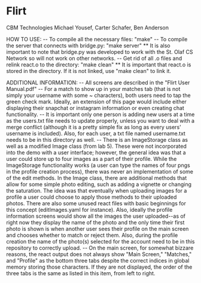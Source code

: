 # Flirt
CBM Technologies Michael Yousef, Carter Schafer, Ben Anderson 

HOW TO USE: -- To compile all the necessary files: "make" -- To compile the server that connects with bridge.py: "make server" ** It is also important to note that bridge.py was developed to work with the St. Olaf CS Network so will not work on other networks. -- Get rid of all .o files and relink react.o to the directory: "make clean" ** It is important that react.o is stored in the directory. If it is not linked, use "make clean" to link it.

ADDITIONAL INFORMATION: -- All screens are described in the "Flirt User Manual.pdf" -- For a match to show up in your matches tab (that is not simply your username with some ~ characters), both users need to tap the green check mark. Ideally, an extension of this page would include either displaying their snapchat or instagram information or even creating chat functionality. -- It is important only one person is adding new users at a time as the users.txt file needs to update properly, unless you want to deal with a merge conflict (although it is a pretty simple fix as long as every users' username is included). Also, for each user, a txt file named username.txt needs to be in this directory as well. -- There is an ImageStorage class as well as a modified Image class (from lab 5). These were not incorporated into the demo with a user interface; however, the general idea was that a user could store up to four images as a part of their profile. While the ImageStorage functionality works (a user can type the names of four pngs in the profile creation process), there was never an implementation of some of the edit methods. In the Image class, there are additional methods that allow for some simple photo editing, such as adding a vignette or changing the saturation. The idea was that eventually when uploading images for a profile a user could choose to apply those methods to their uploaded photos. There are also some unused react files with basic beginnings for this concept (editImages.yaml for instance). Also, ideally the profile information screens would show all the images the user uploaded--as of right now they display the name of the photo and the only time their first photo is shown is when another user sees their profile on the main screen and chooses whether to match or reject them. Also, during the profile creation the name of the photo(s) selected for the account need to be in this repository to correctly upload. -- On the main screen, for somewhat bizzare reasons, the react output does not always show "Main Screen," "Matches," and "Profile" as the bottom three tabs despite the correct indices in global memory storing those characters. If they are not displayed, the order of the three tabs is the same as listed in this item, from left to right.
